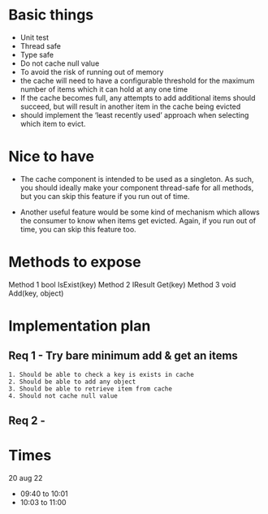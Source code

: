 # Basic things
- Unit test
- Thread safe
- Type safe
- Do not cache null value
- To avoid the risk of running out of memory
- the cache will need to have a configurable threshold for the maximum number of items which it can hold at any one time
- If the cache becomes full, any attempts to add additional items should succeed, but will result in another item in the cache being evicted
- should implement the ‘least recently used’ approach when selecting which item to evict.

# Nice to have
- The cache component is intended to be used as a singleton. As such, you should ideally make your component thread-safe for all methods, but you can skip this feature if you run out of time.

- Another useful feature would be some kind of mechanism which allows the consumer to know when items get evicted. Again, if you run out of time, you can skip this feature too.


# Methods to expose

Method 1 bool IsExist(key)
Method 2 IResult Get<IResult>(key)
Method 3 void Add(key, object)

# Implementation plan
## Req 1 - Try bare minimum add & get an items
    1. Should be able to check a key is exists in cache 
    2. Should be able to add any object
    3. Should be able to retrieve item from cache
    4. Should not cache null value
## Req 2 - 


# Times

20 aug 22
- 09:40 to 10:01
- 10:03 to 11:00


